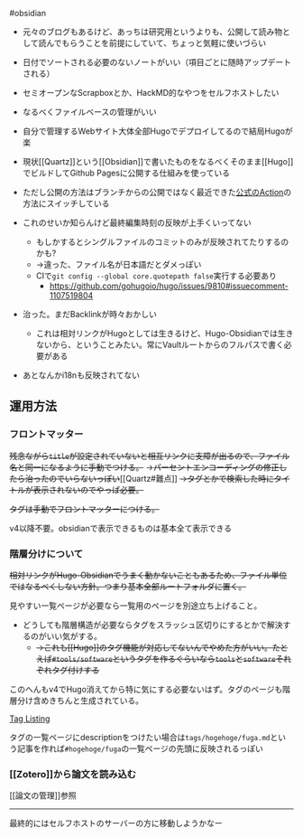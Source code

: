 #obsidian

- 元々のブログもあるけど、あっちは研究用というよりも、公開して読み物として読んでもらうことを前提にしていて、ちょっと気軽に使いづらい
- 日付でソートされる必要のないノートがいい（項目ごとに随時アップデートされる）
- セミオープンなScrapboxとか、HackMD的なやつをセルフホストしたい
- なるべくファイルベースの管理がいい

- 自分で管理するWebサイト大体全部Hugoでデプロイしてるので結局Hugoが楽

- 現状[[Quartz]]という[[Obsidian]]で書いたものをなるべくそのまま[[Hugo]]でビルドしてGithub Pagesに公開する仕組みを使っている
- ただし公開の方法はブランチからの公開ではなく最近できた[公式のAction](https://docs.github.com/ja/pages/getting-started-with-github-pages/configuring-a-publishing-source-for-your-github-pages-site#%E3%82%AB%E3%82%B9%E3%82%BF%E3%83%A0-github-actions-%E3%83%AF%E3%83%BC%E3%82%AF%E3%83%95%E3%83%AD%E3%83%BC%E3%81%AB%E3%82%88%E3%82%8B%E5%85%AC%E9%96%8B)の方法にスイッチしている
- これのせいか知らんけど最終編集時刻の反映が上手くいってない
    - もしかするとシングルファイルのコミットのみが反映されてたりするのかも?
    - →違った、ファイル名が日本語だとダメっぽい
    - CIで`git config --global core.quotepath false`実行する必要あり
        - https://github.com/gohugoio/hugo/issues/9810#issuecomment-1107519804
- 治った。まだBacklinkが時々おかしい
	- これは相対リンクがHugoとしては生きるけど、Hugo-Obsidianでは生きないから、ということみたい。常にVaultルートからのフルパスで書く必要がある
- あとなんかi18nも反映されてない

## 運用方法

### フロントマッター

~~残念ながら`title`が設定されていないと相互リンクに支障が出るので、ファイル名と同一になるように手動でつける。~~
→~~パーセントエンコーディングの修正したら治ったのでいらないっぽい~~[[Quartz#難点]]
~~→タグとかで検索した時にタイトルが表示されないのでやっぱ必要。~~

~~タグは手動でフロントマッターにつける。~~

v4以降不要。obsidianで表示できるものは基本全て表示できる

### 階層分けについて

~~相対リンクがHugo-Obsidianでうまく動かないこともあるため、ファイル単位ではなるべくしない方針。つまり基本全部ルートフォルダに置く。~~

見やすい一覧ページが必要なら一覧用のページを別途立ち上げること。

- どうしても階層構造が必要ならタグをスラッシュ区切りにするとかで解決するのがいい気がする。
	- ~~→これも[[Hugo]]のタグ機能が対応してないんでやめた方がいい。たとえば`#tools/software`というタグを作るぐらいなら`tools`と`software`それぞれタグ付けする~~

	
このへんもv4でHugo消えてから特に気にする必要ないはず。タグのページも階層分け含めきちんと生成されている。

[Tag Listing](https://quartz.jzhao.xyz/features/folder-and-tag-listings#tag-listings)

タグの一覧ページにdescriptionをつけたい場合は`tags/hogehoge/fuga.md`という記事を作れば`#hogehoge/fuga`の一覧ページの先頭に反映されるっぽい

### [[Zotero]]から論文を読み込む

[[論文の管理]]参照

---

最終的にはセルフホストのサーバーの方に移動しようかなー


